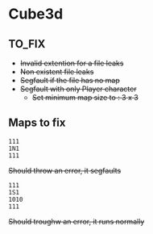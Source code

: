 # Cube3d

## TO_FIX

- ~~Invalid extention for a file leaks~~
- ~~Non existent file leaks~~
- ~~Segfault if the file has no map~~
- ~~Segfault with only Player character~~
  - ~~Set minimum map size to : 3 x 3~~

## Maps to fix

```text
111
1N1
111
```

~~Should throw an error, it segfaults~~

```text
111
1S1
1010
111
```

~~Should troughw an error, it runs normally~~

